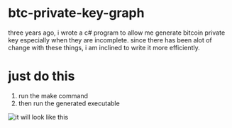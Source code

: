 # btc-private-key-graph

three years ago, i wrote a c# program to allow me generate bitcoin private key especially when they are incomplete. since there has been alot of change with these things, i am inclined to write it more efficiently.



# just do this
1. run the make command
2. then run the generated executable

![it will look like this](Screenshot-2024-09-21-at-94613 PM.png)